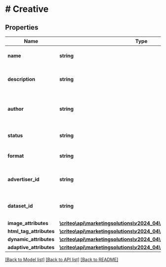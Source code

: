 # # Creative

## Properties

Name | Type | Description | Notes
------------ | ------------- | ------------- | -------------
**name** | **string** | The name of the creative |
**description** | **string** | The description of the creative | [optional]
**author** | **string** | The login of the person who created this creative ( |
**status** | **string** | The status of the creative |
**format** | **string** | The format of the creative | [optional]
**advertiser_id** | **string** | Advertiser linked to the Creative |
**dataset_id** | **string** | Data set id linked to the Creative | [optional]
**image_attributes** | [**\criteo\api\marketingsolutions\v2024_04\Model\ImageAttributes**](ImageAttributes.md) |  | [optional]
**html_tag_attributes** | [**\criteo\api\marketingsolutions\v2024_04\Model\HtmlTagAttributes**](HtmlTagAttributes.md) |  | [optional]
**dynamic_attributes** | [**\criteo\api\marketingsolutions\v2024_04\Model\DynamicAttributes**](DynamicAttributes.md) |  | [optional]
**adaptive_attributes** | [**\criteo\api\marketingsolutions\v2024_04\Model\AdaptiveAttributes**](AdaptiveAttributes.md) |  | [optional]

[[Back to Model list]](../../README.md#models) [[Back to API list]](../../README.md#endpoints) [[Back to README]](../../README.md)
